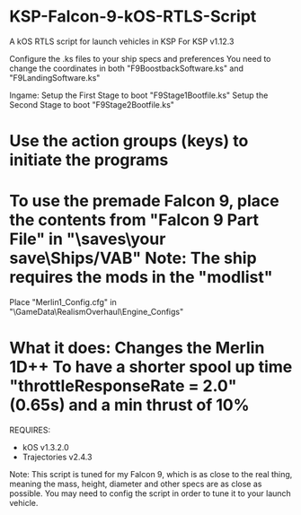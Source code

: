 # KSP-Falcon-9-kOS-RTLS-Script
A kOS RTLS script for launch vehicles in KSP
For KSP v1.12.3

Configure the .ks files to your ship specs and preferences
You need to change the coordinates in both "F9BoostbackSoftware.ks" and "F9LandingSoftware.ks"

Ingame:
Setup the First Stage to boot "F9Stage1Bootfile.ks"
Setup the Second Stage to boot "F9Stage2Bootfile.ks"

Use the action groups (keys) to initiate the programs
=====================================================================================================================================
To use the premade Falcon 9, place the contents from "Falcon 9 Part File" in "\saves\your save\Ships/VAB"
Note: The ship requires the mods in the "modlist"
=====================================================================================================================================
Place "Merlin1_Config.cfg" in "\GameData\RealismOverhaul\Engine_Configs"

What it does: Changes the Merlin 1D++ To have a shorter spool up time "throttleResponseRate = 2.0" (0.65s) and a min thrust of 10%
=====================================================================================================================================
REQUIRES:
- kOS v1.3.2.0
- Trajectories v2.4.3

Note:
This script is tuned for my Falcon 9, which is as close to the real thing, meaning the mass, height, diameter and other specs are as close as possible.
You may need to config the script in order to tune it to your launch vehicle.
